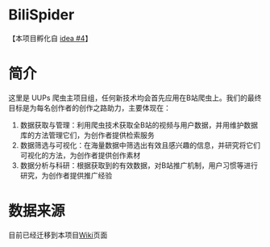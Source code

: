 # BiliSpider

【本项目孵化自 [idea #4](https://github.com/orgs/uupers/teams/daily-idea/discussions/4)】

# 简介

这里是 UUPs 爬虫主项目组，任何新技术均会首先应用在B站爬虫上。我们的最终目标是为每名创作者的创作之路助力，主要体现在：

1. 数据获取与管理：利用爬虫技术获取全B站的视频与用户数据，并用维护数据库的方法管理它们，为创作者提供检索服务
2. 数据筛选与可视化：在海量数据中筛选出有效且感兴趣的信息，并研究将它们可视化的方法，为创作者提供创作素材
3. 数据分析与科研：根据获取到的有效数据，对B站推广机制，用户习惯等进行研究，为创作者提供推广经验

# 数据来源
目前已经迁移到本项目[Wiki](https://github.com/uupers/BiliSpider/wiki)页面
